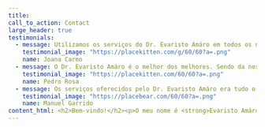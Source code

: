 ```yaml
---
title:
call_to_action: Contact
large_header: true
testimonials:
  - message: Utilizamos os serviços do Dr. Evaristo Amáro em todos os nossos negócios. O Sr. Amaro oferece um serviço inigualável quando se trata de proteger o nosso negócio.
    testimonial_image: "https://placekitten.com/g/60/60?a=.png"
    name: Joana Carmo
  - message: O Dr. Evaristo Amáro é o melhor dos melhores. Sendo da nossa terra, preocupa-se com as pessoas e tem fortes laços com a toda nossa comunidade.
    testimonial_image: "https://placekitten.com/60/60?a=.png"
    name: Pedro Rosa
  - message: Os serviços oferecidos pelo Dr. Evaristo Amáro era tudo o que podíamos ter esperado quando comprámos a nossa primeira casa. Altamente recomendado a todos.
    testimonial_image: "https://placebear.com/60/60?a=.png"
    name: Manuel Garrido
content_html: <h2>Bem-vindo!</h2><p>O meu nome é <strong>Evaristo Amáro</strong>, sou Solicitador, com escritório profissional em Beja. Inscrito na Ordem dos Solicitadores e Agentes de Execução com a Cédula Profissional 7823, Licenciado em Solicitadoria pelo Instituto Politécnico de Beja, Pós-Graduado, em Registos e Notariado, pelo Instituto Politécnico de Leiria.<br /><br />O exercício da Solicitadoria procura dar resposta às necessidades legais de empresas e pessoasde forma eficaz. Consulte mais sobre os meus serviços consultando o separador Serviços.</p><h3>Deveres, Missão & Valores!</h3><p>O Solicitador é um dos profissionais indispensáveis à realização de tarefas de interesse público e à administração da justiça.</p><p>Ao Solicitador compete representar, aconselhar e acompanhar os cidadãos e as empresas, junto dos órgãos da administração pública, dos tribunais, ou quaisquer outras entidades ou instituições públicas ou privadas, com vista à defesa dos direitos que lhe forem confiados.</p><p>O Solicitador, enquanto representante do cidadão e das empresas, é um procurador por excelência.</p><p>O Solicitador está obrigados a pugnar pela boa aplicação do Direito, pela rápida administração da justiça e pelo aperfeiçoamento do exercício da profissão, sempre no estrito respeito pelos direitos, liberdades e garantias constitucional e legalmente consagrados.</p><p> O rigor, competência, responsabilidade e um elevado sentido ético e de responsabilidade social são os principais valores que orientam a prestação de serviços deste escritório.</p>
---
```

